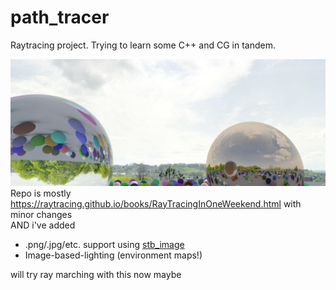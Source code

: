 # path_tracer
 Raytracing project. Trying to learn some C++ and CG in tandem.  
 
 ![render](https://raw.githubusercontent.com/iWrote/path_tracer/master/renders/skysph_demo.png?token=AEL4BRYYJ7R6CGRBHVORC6K7FGAFM)
 Repo is mostly https://raytracing.github.io/books/RayTracingInOneWeekend.html with minor changes  
 AND i've added
 + .png/.jpg/etc. support using [stb_image](https://github.com/nothings/stb/blob/master/stb_image.h)
 + Image-based-lighting (environment maps!)
 
will try ray marching with this now maybe 

